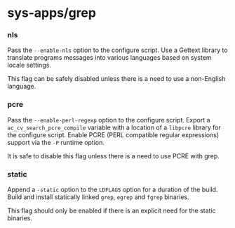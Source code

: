 # sys-apps/grep

### nls
Pass the `--enable-nls` option to the configure script. Use a Gettext library to translate programs messages into various languages based on system locale settings.

This flag can be safely disabled unless there is a need to use a non-English language.

### pcre
Pass the `--enable-perl-regexp` option to the configure script. Export a `ac_cv_search_pcre_compile` variable with a location of a `libpcre` library for the configure script. Enable PCRE (PERL compatible regular expressions) support via the `-P` runtime option.

It is safe to disable this flag unless there is a need to use PCRE with grep.

### static
Append a `-static` option to the `LDFLAGS` option for a duration of the build. Build and install statically linked `grep`, `egrep` and `fgrep` binaries.

This flag should only be enabled if there is an explicit need for the static binaries.
